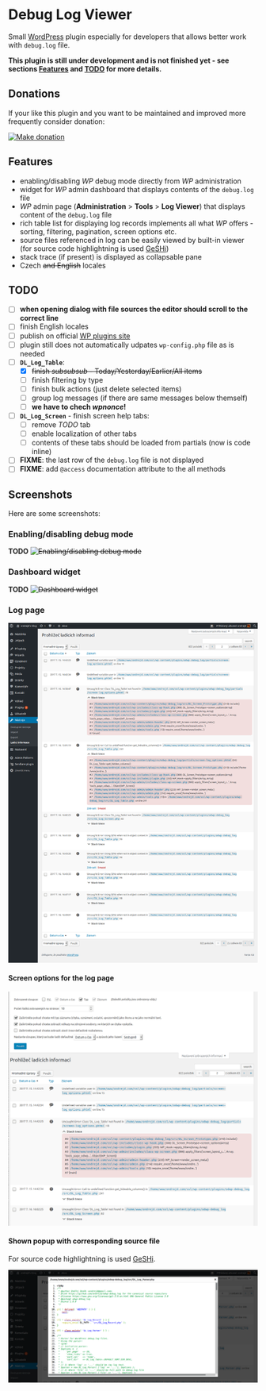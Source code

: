 # Debug Log Viewer

Small [WordPress][1] plugin especially for developers that allows better work with `debug.log` file.

__This plugin is still under development and is not finished yet - see sections [Features](#features) and [TODO](#todo) for more details.__

## Donations

If your like this plugin and you want to be maintained and improved more frequently consider donation:

[![Make donation](https://www.paypalobjects.com/webstatic/paypalme/images/pp_logo_small.png "PayPal.Me, your link to getting paid")][4]

## Features

* enabling/disabling _WP_ debug mode directly from _WP_ administration
* widget for _WP_ admin dashboard that displays contents of the `debug.log` file
* _WP_ admin page (__Administration__ > __Tools__ > __Log Viewer__) that displays content of the `debug.log` file
* rich table list for displaying log records implements all what _WP_ offers - sorting, filtering, pagination, screen options etc.
* source files referenced in log can be easily viewed by built-in viewer (for source code highlightning is used [GeSHi][2])
* stack trace (if present) is displayed as collapsable pane
* Czech ~~and English~~ locales

## TODO

* [ ] __when opening dialog with file sources the editor should scroll to the correct line__
* [ ] finish English locales
* [ ] publish on official [WP plugins site](3)
* [ ] plugin still does not automatically udpates `wp-config.php` file as is needed
* [ ] __`DL_Log_Table`__:
  - [x] ~~finish _subsubsub_ - Today/Yesterday/Earlier/All items~~
  - [ ] finish filtering by type
  - [ ] finish bulk actions (just delete selected items)
  - [ ] group log messages (if there are same messages below themself)
  - [ ] __we have to chech _wpnonce_!__
* [ ] __`DL_Log_Screen`__ - finish screen help tabs:
  - [ ] remove _TODO_ tab
  - [ ] enable localization of other tabs
  - [ ] contents of these tabs should be loaded from partials (now is code inline)
* [ ] __FIXME__: the last row of the `debug.log` file is not displayed
* [ ] __FIXME__: add `@access` documentation attribute to the all methods

## Screenshots

Here are some screenshots:

### Enabling/disabling debug mode

__TODO__ ~~![Enabling/disabling debug mode](screenshot-04.png "Enabling/disabling debug mode")~~

### Dashboard widget

__TODO__ ~~![Dashboard widget](screenshot-05.png "Dashboard widget")~~

### Log page

![Log page](screenshot-01.png "Log page")

#### Screen options for the log page

![Screen options](screenshot-02.png "Screen options for the log page")

#### Shown popup with corresponding source file

For source code highlightning is used [GeSHi][2].

![Popup with source file](screenshot-03.png "Popup with source file")


[1]: https://wordpress.org/
[2]: http://qbnz.com/highlighter/
[3]: https://wordpress.org/plugins/
[4]: https://www.paypal.me/ondrejd
